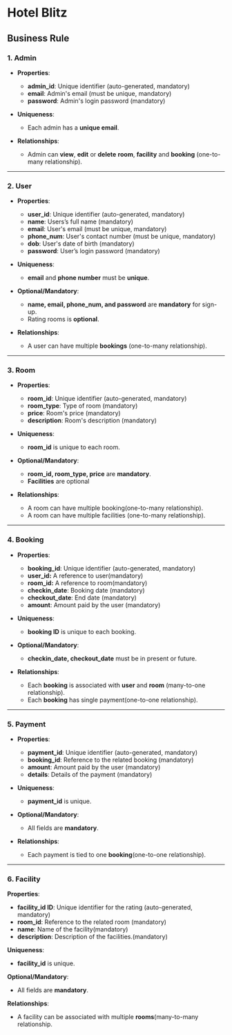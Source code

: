 # Hotel Blitz
## Business Rule

### 1. **Admin**

- **Properties**:
    - **admin_id**: Unique identifier (auto-generated, mandatory)
    - **email**: Admin's email (must be unique, mandatory)
    - **password**: Admin's login password (mandatory)
      
- **Uniqueness**:
    - Each admin has a **unique email**.
      
- **Relationships**:
    - Admin can **view**, **edit** or **delete** **room**, **facility** and **booking** (one-to-many relationship).

---

### 2. **User**

- **Properties**:
    - **user_id**: Unique identifier (auto-generated, mandatory)
    - **name**: Users’s full name (mandatory)
    - **email**: User's email (must be unique, mandatory)
    - **phone_num**: User's contact number (must be unique, mandatory)
    - **dob**: User's date of birth (mandatory)
    - **password**: User’s login password (mandatory)
      
- **Uniqueness**:
    - **email** and **phone number** must be **unique**.
      
- **Optional/Mandatory**:
    - **name, email, phone_num, and password** are **mandatory** for sign-up.
    - Rating rooms is **optional**.
      
- **Relationships**:
    - A user can have multiple **bookings** (one-to-many relationship).

---

### 3. **Room**

- **Properties**:
    - **room_id**: Unique identifier (auto-generated, mandatory)
    - **room_type**: Type of room (mandatory)
    - **price**: Room's price (mandatory)
    - **description**: Room's description (mandatory)
      
- **Uniqueness**:
    - **room_id** is unique to each room.
      
- **Optional/Mandatory**:
    - **room_id, room_type, price** are **mandatory**.
    - **Facilities** are optional
      
- **Relationships**:
    - A room can have multiple booking(one-to-many relationship).
    - A room can have multiple facilities (one-to-many relationship).

---

### 4. **Booking**

- **Properties**:
    - **booking_id**: Unique identifier (auto-generated, mandatory)
    - **user_id:** A reference to user(mandatory)
    - **room_id:** A reference to room(mandatory)
    - **checkin_date**: Booking date (mandatory)
    - **checkout_date**: End date (mandatory)
    - **amount**: Amount paid by the user (mandatory)
      
- **Uniqueness**:
    - **booking ID** is unique to each booking.
      
- **Optional/Mandatory**:
    - **checkin_date, checkout_date** must be in present or future.
      
- **Relationships**:
    - Each **booking** is associated with **user** and **room** (many-to-one relationship).
    - Each **booking** has single payment(one-to-one relationship).

---

### 5. **Payment**

- **Properties**:
    - **payment_id**: Unique identifier (auto-generated, mandatory)
    - **booking_id**: Reference to the related booking (mandatory)
    - **amount**: Amount paid by the user (mandatory)
    - **details**: Details of the payment (mandatory)
      
- **Uniqueness**:
    - **payment_id** is unique.
      
- **Optional/Mandatory**:
    - All fields are **mandatory**.
      
- **Relationships**:
    - Each payment is tied to one **booking**(one-to-one relationship).
 
 ---

### **6. Facility**

**Properties**:

- **facility_id ID**: Unique identifier for the rating (auto-generated, mandatory)
- **room_id**: Reference to the related room (mandatory)
- **name**: Name of the facility(mandatory)
- **description**: Description of the facilities.(mandatory)

**Uniqueness**:

- **facility_id** is unique.

**Optional/Mandatory**:

- All fields are **mandatory**.

**Relationships**:

- A facility can be associated with multiple **rooms**(many-to-many relationship.



